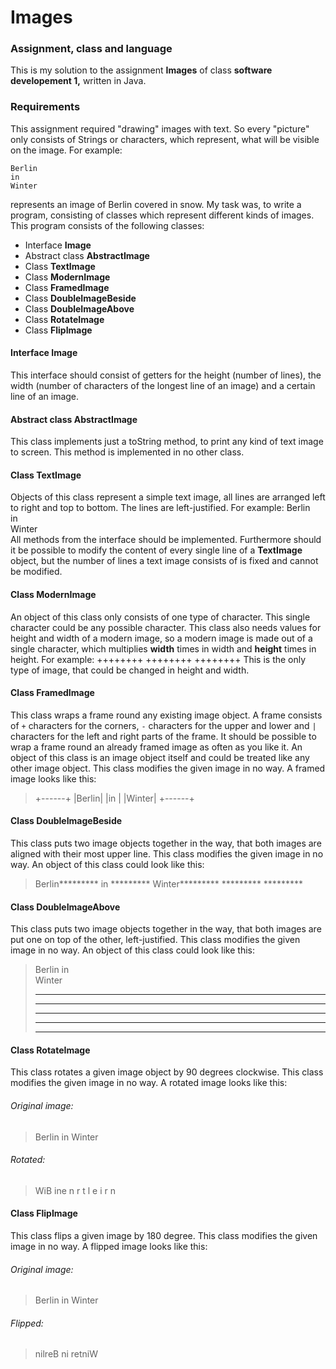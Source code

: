 # Images

### Assignment, class and language
This is my solution to the assignment **Images** of class **software developement 1,** written in Java.

### Requirements
This assignment required "drawing" images with text. So every "picture" only consists of Strings or characters, which represent, what will be visible on the image. For example:

    Berlin  
    in  
    Winter  

represents an image of Berlin covered in snow. My task was, to write a program, consisting of classes which represent different kinds of images. This program consists of the following classes:
* Interface **Image**
* Abstract class **AbstractImage**
* Class **TextImage**
* Class **ModernImage**
* Class **FramedImage**
* Class **DoubleImageBeside**
* Class **DoubleImageAbove**
* Class **RotateImage**
* Class **FlipImage**

#### Interface Image
This interface should consist of getters for the height (number of lines), the width (number of characters of the longest line of an image) and a certain line of an image. 

#### Abstract class AbstractImage
This class implements just a toString method, to print any kind of text image to screen. This method is implemented in no other class.

#### Class TextImage
Objects of this class represent a simple text image, all lines are arranged left to right and top to bottom. The lines are left-justified. For example:
    Berlin  
    in  
    Winter  
All methods from the interface should be implemented. Furthermore should it be possible to modify the content of every single line of a **TextImage** object, but the number of lines a text image consists of is fixed and cannot be modified. 

#### Class ModernImage
An object of this class only consists of one type of character. This single character could be any possible character. This class also needs values for height and width of a modern image, so a modern image is made out of a single character, which multiplies **width** times in width and **height** times in height. For example:
    ++++++++
    ++++++++
    ++++++++
This is the only type of image, that could be changed in height and width.

#### Class FramedImage
This class wraps a frame round any existing image object. A frame consists of `+` characters for the corners, `-` characters for the upper and lower and `|` characters for the left and right parts of the frame. It should be possible to wrap a frame round an already framed image as often as you like it. An object of this class is an image object itself and could be treated like any other image object. This class modifies the given image in no way. A framed image looks like this:
>+------+
>|Berlin|
>|in    |
>|Winter|
>+------+

#### Class DoubleImageBeside
This class puts two image objects together in the way, that both images are aligned with their most upper line. This class modifies the given image in no way. An object of this class could look like this:
>Berlin*********
>in    *********
>Winter*********
>      *********
>      *********

#### Class DoubleImageAbove
This class puts two image objects together in the way, that both images are put one on top of the other, left-justified. This class modifies the given image in no way. An object of this class could look like this:
>Berlin
>in    
>Winter
>*********
>*********
>*********
>*********
>*********

#### Class RotateImage
This class rotates a given image object by 90 degrees clockwise. This class modifies the given image in no way. A rotated image looks like this:
###### Original image:
>Berlin
>in
>Winter

###### Rotated:
>WiB
>ine
>n r
>t l
>e i
>r n

#### Class FlipImage
This class flips a given image by 180 degree. This class modifies the given image in no way. A flipped image looks like this:
###### Original image:
>Berlin
>in
>Winter

###### Flipped:
>nilreB
>    ni
>retniW
